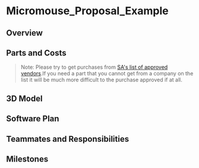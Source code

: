 # Micromouse_Proposal_Example

## Overview

## Parts and Costs

>Note: Please try to get purchases from [SA's list of approved vendors](https://safe.sa.buffalo.edu/vendors/preferred).If you need a part that you cannot get from a company on the list it will be much more difficult to the purchase approved if at all. 

## 3D Model

## Software Plan

## Teammates and Responsibilities

## Milestones